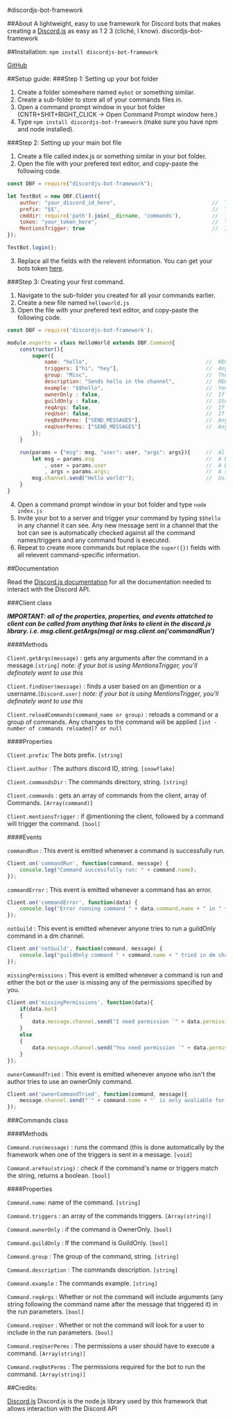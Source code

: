 #discordjs-bot-framework

##About
A lightweight, easy to use framework for Discord bots that makes creating a [Discord.js](https://www.npmjs.com/package/discord.js) as easy as 1 2 3 (cliché, I know).
discordjs-bot-framework

##Installation:
`npm install discordjs-bot-framework`

[GitHub](https://github.com/zebebles/discordjs-bot-framework)

##Setup guide:
###Step 1: Setting up your bot folder
1. Create a folder somewhere named `mybot` or something similar.
2. Create a sub-folder to store all of your commands files in.
3. Open a command prompt window in your bot folder (CNTR+SHIT+RIGHT_CLICK -> Open Command Prompt window here.)
4. Type `npm install discordjs-bot-framework` (make sure you have npm and node installed).

###Step 2: Setting up your main bot file
1. Create a file called index.js or something similar in your bot folder.
2. Open the file with your prefered text editor, and copy-paste the following code.
```javascript
const DBF = require("discordjs-bot-framework");

let TestBot = new DBF.Client({
	author: "your_discord_id_here",                               //  This is used to check if the message was sent by the bot creator for ownerOnly commands
	prefix: "$$",                                                 //  This is used as the prefix for all of your commands.
	cmddir: require('path').join(__dirname, 'commands'),          //  The directory of your command folder. Repalace 'commands' with your commands folder name.
	token: "your_token_here",                                     //  Your bots token.  Anyone who has this can log-in as your bot, so treat it like a password!
	MentionsTrigger: true                                         //  If this is true, @mentions followed by a command name/trigger will trigger the command.  i.e. @YourBot hello
});

TestBot.login();
```
3. Replace all the fields with the relevent information. You can get your bots token [here](https://discordapp.com/developers/applications/me).

###Step 3: Creating your first command.
1. Navigate to the sub-folder you created for all your commands earlier.
2. Create a new file named `helloworld.js`
3. Open the file with your prefered text editor, and copy-paste the following code.
```javascript
const DBF = require('discordjs-bot-framework');

module.exports = class HelloWorld extends DBF.Command{
    constructor(){
        super({
            name: "hello",                                      //  REQUIRED - this is pretty much just another trigger, but can be used filter commands.
            triggers: ["hi", "hey"],                            //  Any string (excluding prefix) that will trigger this command (one word only).
            group: "Misc",                                      //  The command will come under this group.  You can use this to develop a help message and filter commands.
            description: "Sends hello in the channel",          //  REQUIRED -  You can use this to develop a help message.
            example: "$$hello",                                 //  You can use this to develop a better help message.
            ownerOnly : false,                                  //  If the command can only be used by the bot owner. i.e. $$restart or something.
            guildOnly : false,                                  //  Stops any commands that can only be run in guilds from being run in private chats.
	        reqArgs: false,                                     //  If your command requires any args after the command trigger this will pass them into run()
	        reqUser: false,                                     //  If your command requires a user (i.e. $$info @user or something) this will search for one in the message content and pass it into run()
            reqBotPerms: ["SEND_MESSAGES"],                     //  Any permissions that the bot needs to run this command. note that SEND_MESSAGES is checked for automatically and is only being used as an example.
            reqUserPerms: ["SEND_MESSAGES"]                     //  Any permissions that the user should need for the bot to run this command.
        });
    }

    run(params = {"msg": msg, "user": user, "args": args}){     //  All the code for your commands
        let msg = params.msg                                    //  A Discord.js message object.
            , user = params.user                                //  A Discord.js user object, if reqUser is true and one can be found. 
            , args = params.args;                               //  A string containing all characters after the prefix and word that triggered the command. i.e. if the command was triggered by '$$hello test' this would be `test`
        msg.channel.send("Hello world!");                       //  Using the Discord.js message object to communincate with the Discord API.
    }
}
```
4. Open a command prompt window in your bot folder and type `node index.js`
5. Invite your bot to a server and trigger your command by typing `$$hello` in any channel it can see.  Any new message sent in a channel that the bot can see is automatically checked against all the command names/triggers and any command found is executed.
6. Repeat to create more commands but replace the `super({})` fields with all relevent command-specific information.

##Documentation

Read the [Discord.js documentation](https://discord.js.org/#/docs/main/stable/general/welcome) for all the documentation needed to interact with the Discord API.

###Client class

***IMPORTANT: all of the properties, properties, and events attatched to client can be called from anything that links to client in the discord.js library.  i.e. msg.client.getArgs(msg) or msg.client.on('commandRun')***

####Methods

`Client.getArgs(message)` : gets any arguments after the command in a message.`[string]` *note: if your bot is using MentionsTrigger, you'll definately want to use this*

`Client.findUser(message)` : finds a user based on an @mention or a username.`[Discord.user]` *note: if your bot is using MentionsTrigger, you'll definately want to use this*

`Client.reloadCommands(command_name or group)` : reloads a command or a group of commands.  Any changes to the command will be applied `[int - number of commands reloaded]? or null`

####Properties

`Client.prefix`: The bots prefix. `[string]`

`Client.author` : The authors discord ID, string. `[snowflake]`

`Client.commandsDir` : The commands directory, string. `[string]`

`Client.commands` : gets an array of commands from the client, array of Commands. `[Array(command)]`

`Client.mentionsTrigger` : if @mentioning the client, followed by a command will trigger the command. `[bool]`

####Events

`commandRun` : This event is emitted whenever a command is successfully run.
```javascript
Client.on('commandRun', function(command, message) {
    console.log("Command successfully run: " + command.name);
});
```

`commandError` : This event is emitted whenever a command has an error.
```javascript
Client.on('commandError', function(data) {
    console.log("Error running command " + data.command.name + " in " + data.message.guild.name + "\n" + data.error);
});
```

`notGuild` : This event is emitted whenever anyone tries to run a guildOnly command in a dm channel.
```javascript
Client.on('notGuild', function(command, message) {
    console.log("guildOnly command " + command.name + " tried in dm channel with " + message.author.username);
});
```

`missingPermissions` : This event is emitted whenever a command is run and either the bot or the user is missing any of the permissions specified by you.
```javascript
Client.on('missingPermissions', function(data){
    if(data.bot)
    {
        data.message.channel.send("I need permission `" + data.permissions[0] + "` to be able to do that.");
    }
    else
    {
        data.message.channel.send("You need permission `" + data.permissions[0] + "` if you want to do that.")
    }
});
```

`ownerCommandTried` : This event is emitted whenever anyone who isn't the author tries to use an ownerOnly command.
```javascript
Client.on('ownerCommandTried', function(command, message){
    message.channel.send("`" + command.name + "` is only avaliable for the bot owner.");
});
```

###Commands class

####Methods

`Command.run(message)` : runs the command (this is done automatically by the framework when one of the triggers is sent in a message. `[void]`

`Command.areYou(string)` : check if the command's name or triggers match the string, returns a boolean. `[bool]`

####Properties

`Command.name`: name of the command. `[string]`

`Command.triggers` : an array of the commands triggers. `[Array(string)]`

`Command.ownerOnly` : if the command is OwnerOnly. `[bool]`

`Command.guildOnly` : If the command is GuildOnly. `[bool]`

`Command.group` : The group of the command, string. `[string]`

`Command.description` : The commands description. `[string]`

`Command.example` : The commands example. `[string]`

`Command.reqArgs` : Whether or not the command will include arguments (any string following the command name after the message that triggered it) in the run parameters. `[bool]`

`Command.reqUser` : Whether or not the command will look for a user to include in the run parameters. `[bool]`

`Command.reqUserPerms` : The permissions a user should have to execute a command. `[Array(string)]`

`Command.reqBotPerms` : The permissions required for the bot to run the command.  `[Array(string)]`

 
##Credits:

[Discord.js](https://discord.js.org/#/) Discord.js is the node.js library used by this framework that allows interaction with the Discord API

